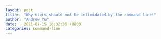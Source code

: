 ```yaml
---
layout: post
title:  "Why users should not be intimidated by the command line!"
author: "Andrew Yu"
date:   2021-07-15 18:32:38 +0800
categories: command-line
---
```


